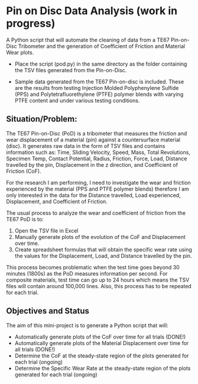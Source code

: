 # Pin on Disc Data Analysis (work in progress)
A Python script that will automate the cleaning of data from a TE67 Pin-on-Disc Tribometer and the generation of Coefficient of Friction and Material Wear plots. 

  * Place the script (pod.py) in the same directory as the folder containing the TSV files generated from the Pin-on-Disc.

  * Sample data generated from the TE67 Pin-on-disc is included. These are the results from testing Injection Molded Polyphenylene Sulfide (PPS) and Polytetrafluorethylene (PTFE) polymer blends with varying PTFE content and under various testing conditions. 

## Situation/Problem:

The TE67 Pin-on-Disc (PoD) is a tribometer that measures the friction and wear displacement of a material (pin) against a countersurface material (disc). It generates raw data in the form of TSV files and contains information such as: Time, Sliding Velocity, Speed, Mass, Total Revolutions, Specimen Temp, Contact Potential, Radius, Friction, Force, Load, Distance travelled by the pin, Displacement in the z direction, and Coefficient of Friction (CoF). 

For the research I am performing, I need to investigate the wear and friction experienced by the material (PPS and PTFE polymer blends) therefore I am only interested in the data for the Distance travelled, Load experienced, Displacement, and Coefficient of Friction.

The usual process to analyze the wear and coefficient of friction from the TE67 PoD is to:

1. Open the TSV file in Excel
2. Manually generate plots of the evolution of the CoF and Displacement over time.
3. Create spreadsheet formulas that will obtain the specific wear rate using the values for the Displacement, Load, and Distance travelled by the pin. 

This process becomes problematic when the test time goes beyond 30 minutes (1800s) as the PoD measures information per second. For composite materials, test time can go up to 24 hours which means the TSV files will contain around 100,000 lines. Also, this process has to be repeated for each trial. 

## Objectives and Status

The aim of this mini-project is to generate a Python script that will:


  * Automatically generate plots of the CoF over time for all trials (DONE!)
  * Automatically generate plots of the Material Displacement over time for all trials (DONE!)
  * Determine the CoF at the steady-state region of the plots generated for each trial (ongoing)
  * Determine the Specific Wear Rate at the steady-state region of the plots generated for each trial (ongoing)




